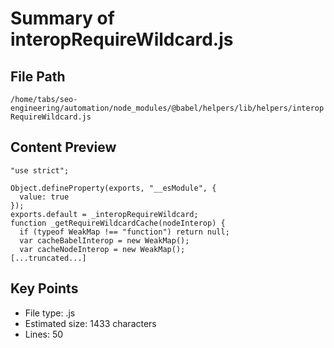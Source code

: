 # Summary of interopRequireWildcard.js
  
## File Path
`/home/tabs/seo-engineering/automation/node_modules/@babel/helpers/lib/helpers/interopRequireWildcard.js`

## Content Preview
```
"use strict";

Object.defineProperty(exports, "__esModule", {
  value: true
});
exports.default = _interopRequireWildcard;
function _getRequireWildcardCache(nodeInterop) {
  if (typeof WeakMap !== "function") return null;
  var cacheBabelInterop = new WeakMap();
  var cacheNodeInterop = new WeakMap();
[...truncated...]
```

## Key Points
- File type: .js
- Estimated size: 1433 characters
- Lines: 50
